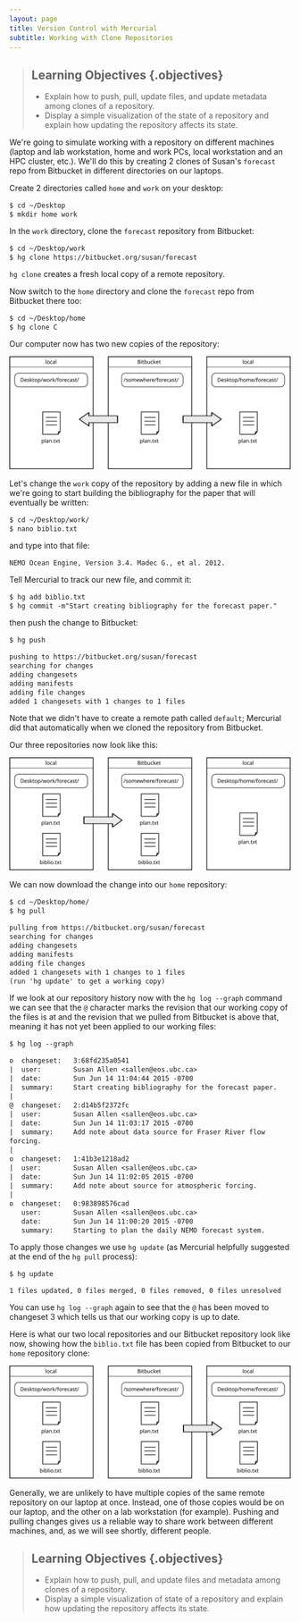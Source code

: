 ```yaml
---
layout: page
title: Version Control with Mercurial
subtitle: Working with Clone Repositories
---
```

> ## Learning Objectives {.objectives}
>
> * Explain how to push, pull, update files, and update metadata among clones of a repository.
> * Display a simple visualization of the state of a repository and explain how updating the repository affects its state.

We're going to simulate working with a repository on different machines
(laptop and lab workstation,
home and work PCs,
local workstation and an HPC cluster,
etc.).
We'll do this by creating 2 clones of Susan's `forecast` repo from Bitbucket in different directories on our laptops.

Create 2 directories called `home` and `work` on your desktop:

~~~ {.bash}
$ cd ~/Desktop
$ mkdir home work
~~~

In the `work` directory,
clone the `forecast` repository from Bitbucket:

~~~ {.bash}
$ cd ~/Desktop/work
$ hg clone https://bitbucket.org/susan/forecast
~~~

`hg clone` creates a fresh local copy of a remote repository.

Now switch to the `home` directory and clone the `forecast` repo from Bitbucket there too:

~~~ {.bash}
$ cd ~/Desktop/home
$ hg clone C
~~~

Our computer now has two new copies of the repository:

![After Creating `work` and `home` Clones of Repository](fig/hg-after-home-work-clones.svg)

Let's change the `work` copy of the repository by adding a new file in which we're going to start building the bibliography for the paper that will eventually be written:

~~~ {.bash}
$ cd ~/Desktop/work/
$ nano biblio.txt
~~~

and type into that file:

~~~ {.output}
NEMO Ocean Engine, Version 3.4. Madec G., et al. 2012.
~~~

Tell Mercurial to track our new file,
and commit it:

~~~{.bash}
$ hg add biblio.txt
$ hg commit -m"Start creating bibliography for the forecast paper."
~~~

then push the change to Bitbucket:

~~~ {.bash}
$ hg push
~~~
~~~ {.output}
pushing to https://bitbucket.org/susan/forecast
searching for changes
adding changesets
adding manifests
adding file changes
added 1 changesets with 1 changes to 1 files
~~~

Note that we didn't have to create a remote path called `default`;
Mercurial did that automatically when we cloned the repository from Bitbucket.

Our three repositories now look like this:

![After Pushing Change from `work` Repository](fig/hg-after-change-to-work-clone.svg)

We can now download the change into our `home` repository:

~~~ {.bash}
$ cd ~/Desktop/home/
$ hg pull
~~~
~~~ {.output}
pulling from https://bitbucket.org/susan/forecast
searching for changes
adding changesets
adding manifests
adding file changes
added 1 changesets with 1 changes to 1 files
(run 'hg update' to get a working copy)
~~~
If we look at our repository history now with the `hg log --graph` command we can see that the `@` character marks the revision that our working copy of the files is at and the revision that we pulled from Bitbucket is above that,
meaning it has not yet been applied to our working files:

~~~ {.bash}
$ hg log --graph
~~~
~~~ {.output}
o  changeset:   3:68fd235a0541
|  user:        Susan Allen <sallen@eos.ubc.ca>
|  date:        Sun Jun 14 11:04:44 2015 -0700
|  summary:     Start creating bibliography for the forecast paper.
|
@  changeset:   2:d14b5f2372fc
|  user:        Susan Allen <sallen@eos.ubc.ca>
|  date:        Sun Jun 14 11:03:17 2015 -0700
|  summary:     Add note about data source for Fraser River flow forcing.
|
o  changeset:   1:41b3e1218ad2
|  user:        Susan Allen <sallen@eos.ubc.ca>
|  date:        Sun Jun 14 11:02:05 2015 -0700
|  summary:     Add note about source for atmospheric forcing.
|
o  changeset:   0:983898576cad
   user:        Susan Allen <sallen@eos.ubc.ca>
   date:        Sun Jun 14 11:00:20 2015 -0700
   summary:     Starting to plan the daily NEMO forecast system.

~~~

To apply those changes we use `hg update`
(as Mercurial helpfully suggested at the end of the `hg pull` process):

~~~ {.bash}
$ hg update
~~~
~~~ {.output}
1 files updated, 0 files merged, 0 files removed, 0 files unresolved
~~~

You can use `hg log --graph` again to see that the `@` has been moved to changeset 3 which tells us that our working copy is up to date.

Here is what our two local repositories and our Bitbucket repository look like now,
showing how the `biblio.txt` file has been copied from Bitbucket to our `home` repository clone:

![After Pulling Change to 'home' Repository](fig/hg-after-pulling-to-home-clone.svg)

Generally,
we are unlikely to have multiple copies of the same remote repository on our laptop at once.
Instead,
one of those copies would be on our laptop,
and the other on a lab workstation (for example).
Pushing and pulling changes gives us a reliable way to share work between different machines,
and,
as we will see shortly,
different people.


> ## Learning Objectives {.objectives}
>
> * Explain how to push, pull, and update files and metadata among clones of a repository.
> * Display a simple visualization of state of a repository and explain how updating the repository affects its state.
